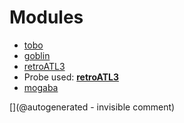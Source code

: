 
# Modules

* [tobo](/retired/tobo/)
* [goblin](/goblin/)
* [retroATL3](/retroATL3/)
* Probe used: __[retroATL3](/include/probes/auto/retroATL3.md)__
* [mogaba](/retired/mogaba/)


[](@autogenerated - invisible comment)